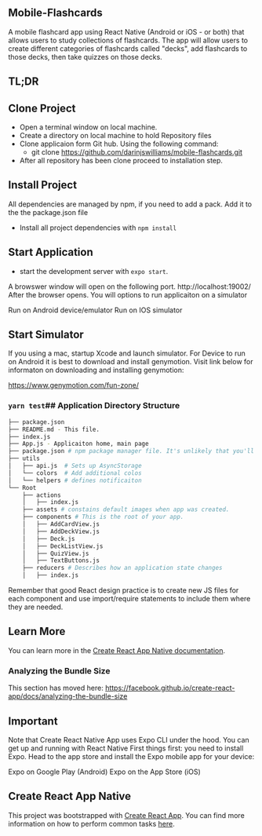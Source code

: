 ## Mobile-Flashcards
A mobile flashcard app using React Native (Android or iOS - or both) that allows users to study collections of flashcards. The app will allow users to create different categories of flashcards called "decks", add flashcards to those decks, then take quizzes on those decks.


## TL;DR

## Clone Project

* Open a terminal window on local machine.
* Create a directory on local machine to hold Repository files
* Clone applicaion form Git hub. Using the following command:
    * git clone https://github.com/darinjswilliams/mobile-flashcards.git
* After all repository has been clone proceed to installation step.


## Install Project

All dependencies are managed by npm, if you need to add a pack. Add it to the the package.json file

* Install all project dependencies with `npm install`

## Start Application

* start the development server with `expo start`.

A browswer window will open on the following port.  http://localhost:19002/
After the browser opens. You will options to run applicaiton on a simulator 

Run on Android device/emulator
Run on IOS simulator


## Start Simulator

If you using a mac, startup Xcode and launch simulator. For Device to run on Android it is best to download and install genymotion. Visit link below for informaton on downloading and installing genymotion:

https://www.genymotion.com/fun-zone/



### `yarn test`## Application Directory Structure
```bash
├── package.json
├── README.md - This file.
├── index.js
├── App.js - Applicaiton home, main page
├── package.json # npm package manager file. It's unlikely that you'll need to modify this. 
├── utils
│   ├── api.js  # Sets up AsyncStorage 
│   └── colors  # Add additional colos
│   └── helpers # defines notificaiton
└── Root
    ├── actions 
    │   ├── index.js
    ├── assets # constains default images when app was created.
    ├── components # This is the root of your app. 
    │   ├── AddCardView.js
    │   ├── AddDeckView.js
    │   ├── Deck.js
    │   ├── DeckListView.js
    │   ├── QuizView.js
    │   ├── TextButtons.js
    ├── reducers # Describes how an application state changes
    │   ├── index.js

```

Remember that good React design practice is to create new JS files for each component and use import/require statements to include them where they are needed.

## Learn More

You can learn more in the [Create React App Native documentation](https://facebook.github.io/create-react-app/docs/getting-started).

### Analyzing the Bundle Size

This section has moved here: https://facebook.github.io/create-react-app/docs/analyzing-the-bundle-size

## Important
Note that Create React Native App uses Expo CLI under the hood. You can get up and running with React Native 
First things first: you need to install Expo. Head to the app store and install the Expo mobile app for your device:

Expo on Google Play (Android)
Expo on the App Store (iOS)

## Create React App Native

This project was bootstrapped with [Create React App](https://github.com/facebookincubator/create-react-app). You can find more information on how to perform common tasks [here](https://github.com/facebookincubator/create-react-app/blob/master/packages/react-scripts/template/README.md).
